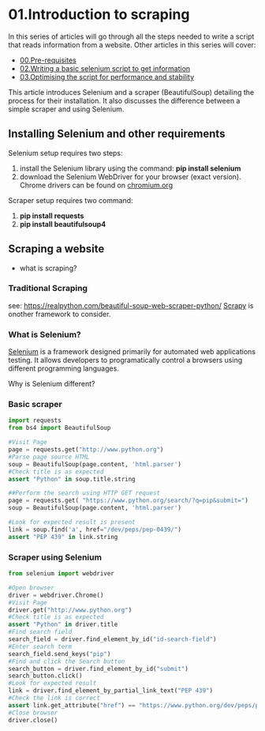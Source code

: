 <!-- 
MD: https://github.com/adam-p/markdown-here/wiki/Markdown-Cheatsheet
Link: https://www.accordbox.com/blog/web-scraping-framework-review-scrapy-vs-selenium/
-->
# 01.Introduction to scraping
In this series of articles will go through all the steps needed to write a script that reads information from a website. Other articles in this series will cover:
* [00.Pre-requisites](00.Pre-requisites.md)
* [02.Writing a basic selenium script to get information](02.BasicSelenium.md)
* [03.Optimising the script for performance and stability](03.Optimisations.md)

This article introduces Selenium and a scraper (BeautifulSoup) detailing the process for their installation. It also discusses the difference between a simple scraper and using Selenium.

## Installing Selenium and other requirements
Selenium setup requires two steps:
1. install the Selenium library using the command: __pip install selenium__
1. download the Selenium WebDriver for your browser (exact version). Chrome drivers can be found on [chromium.org](https://chromedriver.chromium.org/downloads)

Scraper setup requires two command:
1. __pip install requests__ 
2. __pip install beautifulsoup4__

## Scraping a website
* what is scraping?

### Traditional Scraping
see: https://realpython.com/beautiful-soup-web-scraper-python/
[Scrapy](https://scrapy.org/) is onother framework to consider.

### What is Selenium?
[Selenium](https://www.selenium.dev/) is a framework designed primarily for automated web applications testing. It allows developers to programatically control a browsers using different programming languages. 

Why is Selenium different?

### Basic scraper
```python
import requests
from bs4 import BeautifulSoup

#Visit Page
page = requests.get("http://www.python.org")
#Parse page source HTML
soup = BeautifulSoup(page.content, 'html.parser')
#Check title is as expected
assert "Python" in soup.title.string

##Perform the search using HTTP GET request
page = requests.get( "https://www.python.org/search/?q=pip&submit=")
soup = BeautifulSoup(page.content, 'html.parser')

#Look for expected result is present
link = soup.find('a', href="/dev/peps/pep-0439/")
assert "PEP 439" in link.string
```
### Scraper using Selenium
```python
from selenium import webdriver

#Open browser
driver = webdriver.Chrome()
#Visit Page
driver.get("http://www.python.org")
#Check title is as expected
assert "Python" in driver.title
#Find search field
search_field = driver.find_element_by_id("id-search-field")
#Enter search term
search_field.send_keys("pip")
#Find and click the Search button
search_button = driver.find_element_by_id("submit")
search_button.click()
#Look for expected result
link = driver.find_element_by_partial_link_text("PEP 439")
#Check the link is correct
assert link.get_attribute("href") == "https://www.python.org/dev/peps/pep-0439/"
#Close browser
driver.close()
```
